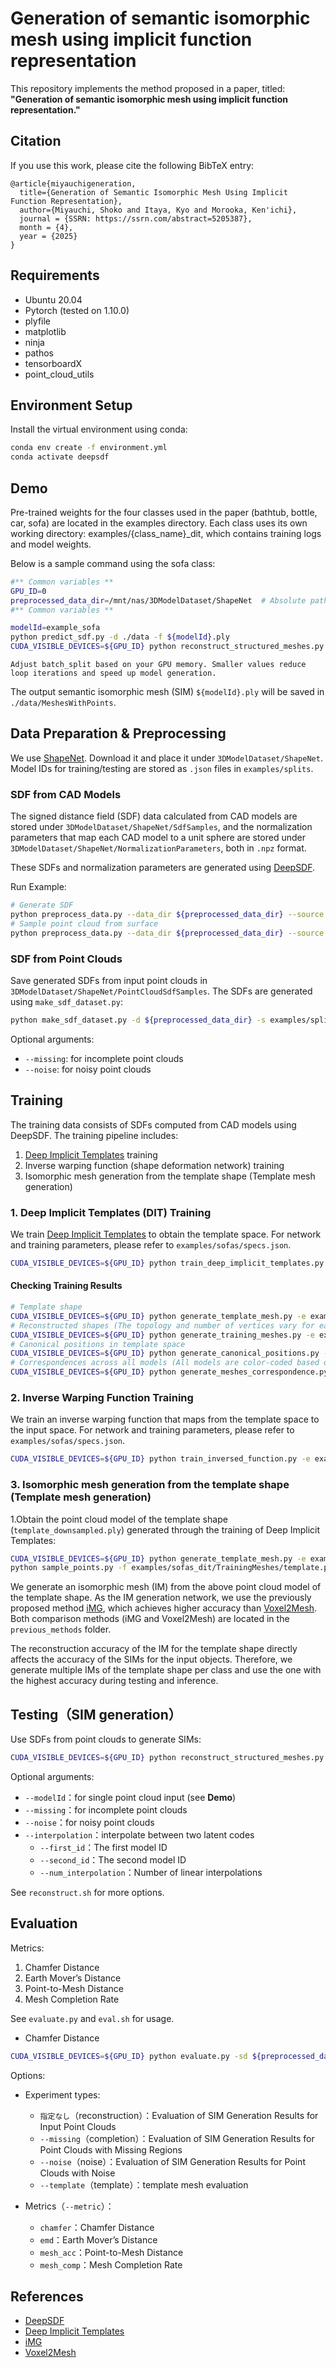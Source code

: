 # Generation of semantic isomorphic mesh using implicit function representation

This repository implements the method proposed in a paper, titled:  
**"Generation of semantic isomorphic mesh using implicit function representation."**


## Citation

If you use this work, please cite the following BibTeX entry:

```
@article{miyauchigeneration,
  title={Generation of Semantic Isomorphic Mesh Using Implicit Function Representation},
  author={Miyauchi, Shoko and Itaya, Kyo and Morooka, Ken'ichi},
  journal = {SSRN: https://ssrn.com/abstract=5205387},
  month = {4},
  year = {2025}
}
```


## Requirements
* Ubuntu 20.04 
* Pytorch (tested on 1.10.0)
* plyfile
* matplotlib
* ninja
* pathos
* tensorboardX
* point_cloud_utils


## Environment Setup
Install the virtual environment using conda:
```bash
conda env create -f environment.yml
conda activate deepsdf
```

## Demo
Pre-trained weights for the four classes used in the paper (bathtub, bottle, car, sofa) are located in the examples directory.
Each class uses its own working directory: examples/{class_name}_dit, which contains training logs and model weights.

Below is a sample command using the sofa class:
```bash
#** Common variables **
GPU_ID=0
preprocessed_data_dir=/mnt/nas/3DModelDataset/ShapeNet  # Absolute path recommended
#** Common variables **

modelId=example_sofa
python predict_sdf.py -d ./data -f ${modelId}.ply
CUDA_VISIBLE_DEVICES=${GPU_ID} python reconstruct_structured_meshes.py -d ./data -c latest -m ${modelId} --batch_split 2
```
`Adjust batch_split based on your GPU memory. Smaller values reduce loop iterations and speed up model generation.`

The output semantic isomorphic mesh (SIM) `${modelId}.ply` will be saved in `./data/MeshesWithPoints`.

## Data Preparation & Preprocessing
We use [ShapeNet](https://www.shapenet.org). Download it and place it under `3DModelDataset/ShapeNet`.
Model IDs for training/testing are stored as `.json` files in `examples/splits`.

### SDF from CAD Models
The signed distance field (SDF) data calculated from CAD models are stored under `3DModelDataset/ShapeNet/SdfSamples`,
and the normalization parameters that map each CAD model to a unit sphere are stored under `3DModelDataset/ShapeNet/NormalizationParameters`,
both in `.npz` format.

These SDFs and normalization parameters are generated using [DeepSDF](https://github.com/facebookresearch/DeepSDF).

Run Example:
```bash
# Generate SDF
python preprocess_data.py --data_dir ${preprocessed_data_dir} --source ${preprocessed_data_dir}/ShapeNetCore.v2/ --name ShapeNetV2 --split examples/splits/sv2_sofas_train.json --skip
# Sample point cloud from surface
python preprocess_data.py --data_dir ${preprocessed_data_dir} --source ${preprocessed_data_dir}/ShapeNetCore.v2/ --name ShapeNetV2 --split examples/splits/sv2_sofas_train.json --skip --surface
```

### SDF from Point Clouds
Save generated SDFs from input point clouds in `3DModelDataset/ShapeNet/PointCloudSdfSamples`.
The SDFs are generated using `make_sdf_dataset.py`:
```bash
python make_sdf_dataset.py -d ${preprocessed_data_dir} -s examples/splits/sv2_sofas_test.json
```
Optional arguments:
* `--missing`: for incomplete point clouds
* `--noise`: for noisy point clouds


## Training

The training data consists of SDFs computed from CAD models using DeepSDF.
The training pipeline includes:
1. [Deep Implicit Templates](https://github.com/ZhengZerong/DeepImplicitTemplates) training
2. Inverse warping function (shape deformation network) training
3. Isomorphic mesh generation from the template shape (Template mesh generation)

### 1. Deep Implicit Templates (DIT) Training
We train [Deep Implicit Templates](https://github.com/ZhengZerong/DeepImplicitTemplates) to obtain the template space.
For network and training parameters, please refer to `examples/sofas/specs.json`.
```bash
CUDA_VISIBLE_DEVICES=${GPU_ID} python train_deep_implicit_templates.py -e examples/sofas_dit --debug --batch_split 2 -c latest -d ${preprocessed_data_dir}
```

#### Checking Training Results
```bash
# Template shape
CUDA_VISIBLE_DEVICES=${GPU_ID} python generate_template_mesh.py -e examples/sofas_dit --debug 
# Reconstructed shapes (The topology and number of vertices vary for each model.)
CUDA_VISIBLE_DEVICES=${GPU_ID} python generate_training_meshes.py -e examples/sofas_dit --debug --start_id 0 --end_id 20 --octree --keep_normalization
# Canonical positions in template space
CUDA_VISIBLE_DEVICES=${GPU_ID} python generate_canonical_positions.py -e examples/sofas_dit --debug --start_id 0 --end_id 20
# Correspondences across all models (All models are color-coded based on their coordinates in the template space.)
CUDA_VISIBLE_DEVICES=${GPU_ID} python generate_meshes_correspondence.py -e examples/sofas_dit --debug --start_id 0 --end_id 20
```

### 2. Inverse Warping Function Training
We train an inverse warping function that maps from the template space to the input space.
For network and training parameters, please refer to `examples/sofas/specs.json`.
```bash
CUDA_VISIBLE_DEVICES=${GPU_ID} python train_inversed_function.py -e examples/sofas_dit --debug --batch_split 2 -c latest -d ${preprocessed_data_dir}
```

### 3. Isomorphic mesh generation from the template shape (Template mesh generation)
1.Obtain the point cloud model of the template shape (`template_downsampled.ply`) generated through the training of Deep Implicit Templates:
```bash
CUDA_VISIBLE_DEVICES=${GPU_ID} python generate_template_mesh.py -e examples/sofas_dit --debug -c latest
python sample_points.py -f examples/sofas_dit/TrainingMeshes/template.ply -n 2500
```

We generate an isomorphic mesh (IM) from the above point cloud model of the template shape.
As the IM generation network, we use the previously proposed method [iMG](https://github.com/smiyauchi199/structured_mesh_generator), 
which achieves higher accuracy than [Voxel2Mesh](https://github.com/cvlab-epfl/voxel2mesh).
Both comparison methods (iMG and Voxel2Mesh) are located in the `previous_methods` folder.

The reconstruction accuracy of the IM for the template shape directly affects the accuracy of the SIMs for the input objects.
Therefore, we generate multiple IMs of the template shape per class and use the one with the highest accuracy during testing and inference.


## Testing（SIM generation）
Use SDFs from point clouds to generate SIMs:
```bash
CUDA_VISIBLE_DEVICES=${GPU_ID} python reconstruct_structured_meshes.py -e examples/sofas_dit -c latest --split examples/splits/sv2_sofas_test.json -d ${preprocessed_data_dir} --skip --batch_split 1 --pointcloud
```
Optional arguments:
* `--modelId`：for single point cloud input (see **Demo**)
* `--missing`：for incomplete point clouds
* `--noise`：for noisy point clouds
* `--interpolation`：interpolate between two latent codes
    * `--first_id`：The first model ID
    * `--second_id`：The second model ID
    * `--num_interpolation`：Number of linear interpolations

See `reconstruct.sh` for more options.

## Evaluation
Metrics:
1. Chamfer Distance
2. Earth Mover’s Distance
3. Point-to-Mesh Distance
4. Mesh Completion Rate

See `evaluate.py` and `eval.sh` for usage.

* Chamfer Distance
```bash
CUDA_VISIBLE_DEVICES=${GPU_ID} python evaluate.py -sd ${preprocessed_data_dir}/master_results/proposed/sofa/reconstruction/MeshesWithPoints -td ${preprocessed_data_dir} -s examples/splits/sv2_sofas_test.json --metric chamfer
```
Options:
* Experiment types:
    * `指定なし`（reconstruction）：Evaluation of SIM Generation Results for Input Point Clouds
    * `--missing`（completion）：Evaluation of SIM Generation Results for Point Clouds with Missing Regions
    * `--noise`（noise）：Evaluation of SIM Generation Results for Point Clouds with Noise
    * `--template`（template）：template mesh evaluation

* Metrics（`--metric`）：
    * `chamfer`：Chamfer Distance
    * `emd`：Earth Mover’s Distance
    * `mesh_acc`：Point-to-Mesh Distance
    * `mesh_comp`：Mesh Completion Rate

## References
* [DeepSDF](https://github.com/facebookresearch/DeepSDF)
* [Deep Implicit Templates](https://github.com/ZhengZerong/DeepImplicitTemplates)
* [iMG](https://github.com/smiyauchi199/structured_mesh_generator)
* [Voxel2Mesh](https://github.com/cvlab-epfl/voxel2mesh)

